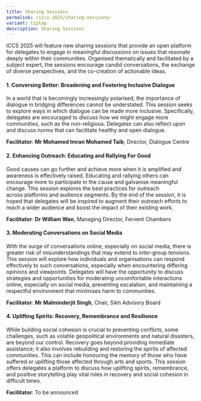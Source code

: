 ```yaml
---
title: Sharing Sessions
permalink: /iccs-2025/sharing-sessions/
variant: tiptap
description: Sharing Sessions
---
```

<p>ICCS 2025 will feature new sharing sessions that provide an open platform
for delegates to engage in meaningful discussions on issues that resonate
deeply within their communities. Organised thematically and facilitated
by a subject expert, the sessions encourage candid conversations, the exchange
of diverse perspectives, and the co-creation of actionable ideas.</p>
<h4><strong>1. Conversing Better: Broadening and Fostering Inclusive Dialogue</strong></h4>
<p>In a world that is becomingly increasingly polarised, the importance of
dialogue in bridging differences cannot be understated.&nbsp;This session
seeks to explore ways in which dialogue can be made more inclusive. Specifically,
delegates are encouraged to discuss how we might engage more communities,
such as the non-religious. Delegates can also reflect upon and discuss
norms that can facilitate healthy and open&nbsp;dialogue.</p>
<p><strong>Facilitator</strong>: <strong>Mr Mohamed Imran Mohamed Taib</strong>,
Director, Dialogue Centre</p>
<h4><strong>2. Enhancing Outreach: Educating and Rallying For Good</strong></h4>
<p>Good causes can go further and achieve more when it is amplified and awareness
is effectively raised. Educating and rallying others can encourage more&nbsp;to
participate in the cause and&nbsp;galvanise meaningful change.&nbsp;This
session explores the best practices for outreach across&nbsp;platforms
and audience segments.&nbsp;By the end of the session, it is hoped that
delegates will be inspired to augment their outreach efforts to reach a
wider audience and&nbsp;boost the impact of their existing work.</p>
<p><strong>Facilitator</strong>: <strong>Dr William Wan</strong>, Managing
Director, Fervent Chambers</p>
<h4><strong>3. Moderating Conversations on Social Media</strong></h4>
<p>With the surge of conversations online, especially on social media, there
is greater risk of misunderstandings that may extend to inter-group tensions.
This session will explore how individuals and organisations can respond
effectively to such conversations, especially when encountering differing
opinions and viewpoints. Delegates will have the opportunity to discuss
strategies and opportunities for moderating uncomfortable interactions
online, especially on social media, preventing escalation, and maintaining
a respectful environment that minimises harm to communities.</p>
<p><strong>Facilitator</strong>: <strong>Mr Malminderjit Singh</strong>, Chair,
Sikh Advisory Board</p>
<h4><strong>4. Uplifting Spirits: Recovery, Remembrance and Resilience</strong></h4>
<p>While building social cohesion is crucial to preventing conflicts, some
challenges, such as volatile geopolitical environments and natural disasters,
are beyond our control. Recovery goes beyond providing immediate assistance;
it also involves rebuilding and restoring the spirits of affected communities.
This can include honouring the memory of those who have suffered or uplifting
those affected through arts and sports. This session offers delegates a
platform to discuss how uplifting spirits, remembrance, and positive storytelling
play vital roles in recovery and social cohesion in difficult times.</p>
<p><strong>Facilitator</strong>: To be announced</p>